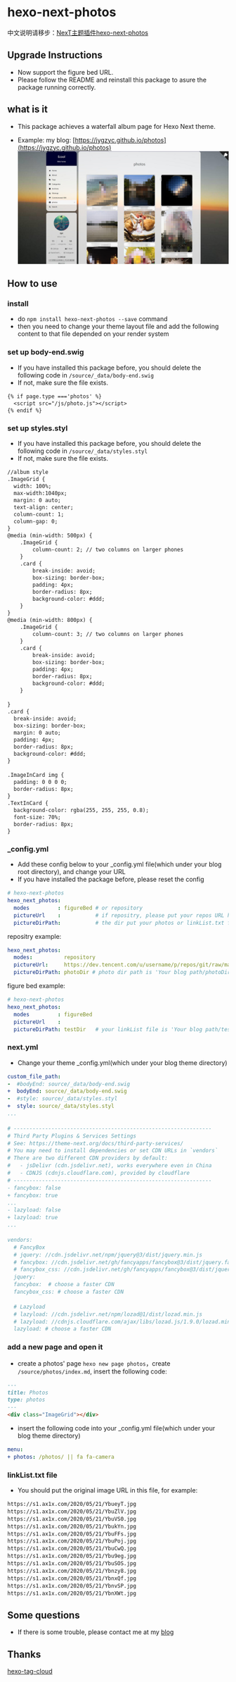 # hexo-next-photos

中文说明请移步：[NexT主题插件hexo-next-photos](https://jygzyc.github.io/hexo/hexo-next-photos)

## Upgrade Instructions

- Now support the figure bed URL.
- Please follow the README and reinstall this package to asure the package running correctly.

## what is it

- This package achieves a waterfall album page for Hexo Next theme.

- Example: my blog: [https://jygzyc.github.io/photos](https://jygzyc.github.io/photos)
![result](img/result.jpg)

  
## How to use

### install

- do `npm install hexo-next-photos --save` command
- then you need to change your theme layout file and add the following content to that file depended on your render system

### set up body-end.swig

- If you have installed this package before, you should delete the following code in `/source/_data/body-end.swig`  
- If not, make sure the file exists.

```swig
{% if page.type ==='photos' %}
  <script src="/js/photo.js"></script>
{% endif %}
```

### set up styles.styl

- If you have installed this package before, you should delete the following code in `/source/_data/styles.styl`
- If not, make sure the file exists.

```styl
//album style
.ImageGrid {
  width: 100%;
  max-width:1040px;
  margin: 0 auto;
  text-align: center;
  column-count: 1;
  column-gap: 0;
}
@media (min-width: 500px) {
    .ImageGrid {
        column-count: 2; // two columns on larger phones
    }
    .card {
        break-inside: avoid;
        box-sizing: border-box;
        padding: 4px;
        border-radius: 8px;
        background-color: #ddd;
    }
}
@media (min-width: 800px) {
    .ImageGrid {
        column-count: 3; // two columns on larger phones
    }
    .card {
        break-inside: avoid;
        box-sizing: border-box;
        padding: 4px;
        border-radius: 8px;
        background-color: #ddd;
    }

}
.card {
  break-inside: avoid;
  box-sizing: border-box;
  margin: 0 auto;
  padding: 4px;
  border-radius: 8px;
  background-color: #ddd;
}

.ImageInCard img {
  padding: 0 0 0 0;
  border-radius: 8px;
}
.TextInCard {
  background-color: rgba(255, 255, 255, 0.8);
  font-size: 70%;
  border-radius: 8px;
}
```

### _config.yml

- Add these config below to your _config.yml file(which under your blog root directory), and change your URL
- If you have installed the package before, please reset the config

```yml
# hexo-next-photos
hexo_next_photos:
  modes         : figureBed # or repository
  pictureUrl    :           # if repositry, please put your repos URL here
  pictureDirPath:           # the dir put your photos or linkList.txt file, default: Your blog path/pictureDir/ 
```

repositry example:
```yml
hexo_next_photos:
  modes:          repository
  pictureUrl:     https://dev.tencent.com/u/username/p/repos/git/raw/master/photos/ # photos url
  pictureDirPath: photoDir # photo dir path is 'Your blog path/photoDir/'
```

figure bed example:
```yaml
# hexo-next-photos
hexo_next_photos:
  modes         : figureBed 
  pictureUrl    : 
  pictureDirPath: testDir   # your linkList file is 'Your blog path/testDir/linkList.txt'
```

### next.yml

- Change your theme _config.yml(which under your blog theme directory)

```yml
custom_file_path:
-  #bodyEnd: source/_data/body-end.swig
+  bodyEnd: source/_data/body-end.swig
-  #style: source/_data/styles.styl
+  style: source/_data/styles.styl
...

# ---------------------------------------------------------------
# Third Party Plugins & Services Settings
# See: https://theme-next.org/docs/third-party-services/
# You may need to install dependencies or set CDN URLs in `vendors`
# There are two different CDN providers by default:
#   - jsDelivr (cdn.jsdelivr.net), works everywhere even in China
#   - CDNJS (cdnjs.cloudflare.com), provided by cloudflare
# ---------------------------------------------------------------
- fancybox: false
+ fancybox: true
...
- lazyload: false
+ lazyload: true
...

vendors:
  # FancyBox
  # jquery: //cdn.jsdelivr.net/npm/jquery@3/dist/jquery.min.js
  # fancybox: //cdn.jsdelivr.net/gh/fancyapps/fancybox@3/dist/jquery.fancybox.min.js
  # fancybox_css: //cdn.jsdelivr.net/gh/fancyapps/fancybox@3/dist/jquery.fancybox.min.css
  jquery:
  fancybox:  # choose a faster CDN
  fancybox_css: # choose a faster CDN

  # Lazyload
  # lazyload: //cdn.jsdelivr.net/npm/lozad@1/dist/lozad.min.js
  # lazyload: //cdnjs.cloudflare.com/ajax/libs/lozad.js/1.9.0/lozad.min.js
  lazyload: # choose a faster CDN

```

### add a new page and open it
- create a photos' page `hexo new page photos`，create `/source/photos/index.md`, insert the following code:

```md
---
title: Photos
type: photos
---
<div class="ImageGrid"></div>
```

- insert the following code into your _config.yml file(which under your blog theme directory)

```yml
menu:
+ photos: /photos/ || fa fa-camera
```

### linkList.txt file

- You should put the original image URL in this file, for example:

```txt
https://s1.ax1x.com/2020/05/21/YbueyT.jpg
https://s1.ax1x.com/2020/05/21/YbuZlV.jpg
https://s1.ax1x.com/2020/05/21/YbuVS0.jpg
https://s1.ax1x.com/2020/05/21/YbukYn.jpg
https://s1.ax1x.com/2020/05/21/YbuFFs.jpg
https://s1.ax1x.com/2020/05/21/YbuPoj.jpg
https://s1.ax1x.com/2020/05/21/YbuCwQ.jpg
https://s1.ax1x.com/2020/05/21/Ybu9eg.jpg
https://s1.ax1x.com/2020/05/21/YbuSOS.jpg
https://s1.ax1x.com/2020/05/21/Ybnzy8.jpg
https://s1.ax1x.com/2020/05/21/YbnxQf.jpg
https://s1.ax1x.com/2020/05/21/YbnvSP.jpg
https://s1.ax1x.com/2020/05/21/YbnXWt.jpg
```

## Some questions

- If there is some trouble, please contact me at my [blog](https://jygzyc.github.io/hexo/hexo-next-photos/)

## Thanks

[hexo-tag-cloud](https://github.com/MikeCoder/hexo-tag-cloud)


